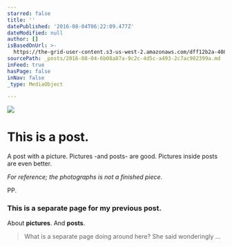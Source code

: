 ```yaml
---
starred: false
title: ''
datePublished: '2016-08-04T06:22:09.477Z'
dateModified: null
author: []
isBasedOnUrl: >-
  https://the-grid-user-content.s3-us-west-2.amazonaws.com/dff12b2a-4081-40ec-afa8-b1ab3b95f212.jpg
sourcePath: _posts/2016-08-04-6b08a87a-9c2c-4d5c-a493-2c7ac982399a.md
inFeed: true
hasPage: false
inNav: false
_type: MediaObject

---
```

![](https://the-grid-user-content.s3-us-west-2.amazonaws.com/dff12b2a-4081-40ec-afa8-b1ab3b95f212.jpg)

# This is a post.

A post with a picture. Pictures -and posts- are good. Pictures inside posts are even better.

_For reference; the photographs is not a finished piece._

PP.

### This is a separate page for my previous post.

About **pictures**. And **posts**.

> What is a separate page doing around here? She said wonderingly ...